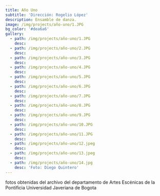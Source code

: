 ```yaml
---
title: Año Uno
subtitle: 'Dirección: Rogelio López'
description: Ensamble de danza.
image: /img/projects/año-uno/1.JPG
bg_color: '#dea6a6'
gallery:
  - path: /img/projects/año-uno/1.JPG
    desc:
  - path: /img/projects/año-uno/2.JPG
    desc:
  - path: /img/projects/año-uno/3.JPG
    desc:
  - path: /img/projects/año-uno/4.JPG
    desc:
  - path: /img/projects/año-uno/5.JPG
    desc:
  - path: /img/projects/año-uno/6.JPG
    desc:
  - path: /img/projects/año-uno/7.JPG
    desc:
  - path: /img/projects/año-uno/8.JPG
    desc:
  - path: /img/projects/año-uno/9.JPG
    desc:
  - path: /img/projects/año-uno/10.JPG
    desc:
  - path: /img/projects/año-uno/11.JPG
    desc:
  - path: /img/projects/año-uno/12.jpeg
    desc:
  - path: /img/projects/año-uno/13.jpeg
    desc:
  - path: /img/projects/año-uno/14.jpg
    desc: 'Foto: Diego Quintero'
---
```


fotos obtenidas del archivo del departamento de Artes Esc&eacute;nicas de la Pontificia Universidad Javeriana de Bogota